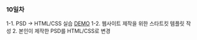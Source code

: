 ### 10일차
1-1. PSD → HTML/CSS 실습 [DEMO](http://me2.do/xm8jQQTk)
1-2. 웹사이트 제작을 위한 스타트킷 템플릿 작성
2. 본인이 제작한 PSD를 HTML/CSS로 변경
